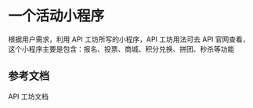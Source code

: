 # 一个活动小程序

根据用户需求，利用 API 工坊所写的小程序，API 工坊用法可去 API 官网查看，这个小程序主要是包含：报名、投票、商城、积分兑换、拼团、秒杀等功能

## 参考文档
API 工坊文档
